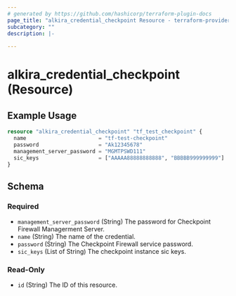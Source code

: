 ```yaml
---
# generated by https://github.com/hashicorp/terraform-plugin-docs
page_title: "alkira_credential_checkpoint Resource - terraform-provider-alkira"
subcategory: ""
description: |-
  
---
```


# alkira_credential_checkpoint (Resource)



## Example Usage

```terraform
resource "alkira_credential_checkpoint" "tf_test_checkpoint" {
  name                       = "tf-test-checkpoint"
  password                   = "Ak12345678"
  management_server_password = "MGMTPSWD111"
  sic_keys                   = ["AAAAA88888888888", "BBBBB999999999"]
}
```

<!-- schema generated by tfplugindocs -->
## Schema

### Required

- `management_server_password` (String) The password for Checkpoint Firewall Managerment Server.
- `name` (String) The name of the credential.
- `password` (String) The Checkpoint Firewall service password.
- `sic_keys` (List of String) The checkpoint instance sic keys.

### Read-Only

- `id` (String) The ID of this resource.


